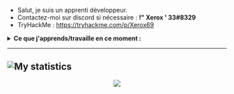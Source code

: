 - Salut, je suis un apprenti développeur.
- Contactez-moi sur discord si nécessaire : **!" Xerox ' 33#8329**
- TryHackMe : https://tryhackme.com/p/Xerox69

<details>
 <summary><strong>Ce que j'apprends/travaille en ce moment :</strong></summary>
   - Python <br/>
  - C++ <br/>
 - L'infosec <br/>
</details>

---
![My statistics](https://github-readme-stats.vercel.app/api?username=X3rox38&show_icons=true&hide=["prs","issues","contribs"]&color=blue)
---
<p align="center">
  <img src="https://komarev.com/ghpvc/?username=X3rox38&color=blue" />
</p>
